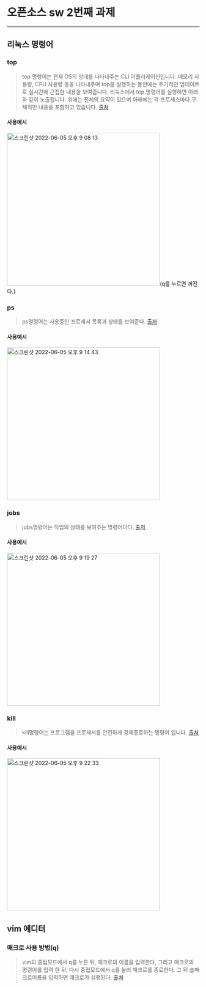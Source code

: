 # 오픈소스 sw 2번째 과제
***
## 리눅스 명령어

### top

>top 명령어는 현재 OS의 상태를 나타내주는 CLI 어플리케이션입니다.
메모리 사용량, CPU 사용량 등을 나타내주며 top를 실행하는 동안에는 주기적인 업데이트로 실시간에 근접한 내용을 보여줍니다. 
리눅스에서 top 명령어를 실행하면 아래와 깉이 노출됩니다. 위에는 전체의 요약이 있으며 아래에는 각 프로세스마다 구체적인 내용을 포함하고 있습니다.
[출처](https://sabarada.tistory.com/146)

#### 사용예시
<img width="400" alt="스크린샷 2022-06-05 오후 9 08 13" src="https://user-images.githubusercontent.com/89345428/172049719-eb66fc8b-8ba6-45f1-ad36-fd94bfa8f5c3.png">(q를 누르면 꺼진다.)

### ps


>ps명령어는 사용중인 프로세서 목록과 상태를 보여준다.
[출저](https://jhnyang.tistory.com/268)

#### 사용예시
<img width="400" alt="스크린샷 2022-06-05 오후 9 14 43" src="https://user-images.githubusercontent.com/89345428/172049932-11cc9f95-a4c7-43c7-915b-e45453b15de2.png">


### jobs

>jobs명령어는 작업의 상태를 보여주는 명령어이다.
[출저](https://hbase.tistory.com/265)

#### 사용예시
<img width="400" alt="스크린샷 2022-06-05 오후 9 19 27" src="https://user-images.githubusercontent.com/89345428/172050072-94d474c4-a626-4f8c-aed7-d6bbd195927e.png">


### kill

>kill명령어는 프로그램을 프로세서를 안전하게 강제종료하는 명령어 입니다.
[출처](https://sisiblog.tistory.com/209)

#### 사용예시
<img width="400" alt="스크린샷 2022-06-05 오후 9 22 33" src="https://user-images.githubusercontent.com/89345428/172050166-1b5c939d-02da-4a49-8f3c-47425f92ba77.png">


## vim 에디터

### 매크로 사용 방법(q)

>vim의 중립모드에서 q를 누른 뒤, 매크로의 이름을 입력한다, 그리고 매크로의 명령어를 입력 한 뒤, 다시 중립모드에서 q를 눌러 매크로를 종료한다.
>그 뒤 @매크로이름을 입력하면 매크로가 실행된다.
[출처](https://forcecore.tistory.com/1255)

